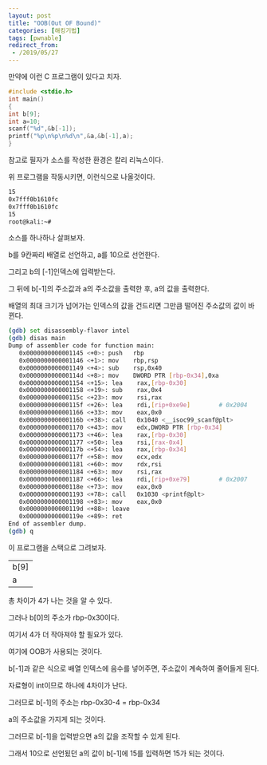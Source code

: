 ```yaml
---
layout: post
title: "OOB(Out OF Bound)"
categories: [해킹기법]
tags: [pwnable]
redirect_from:
 - /2019/05/27
---
```

만약에 이런 C 프로그램이 있다고 치자.


```c
#include <stdio.h>
int main() 
{ 
int b[9]; 
int a=10; 
scanf("%d",&b[-1]); 
printf("%p\n%p\n%d\n",&a,&b[-1],a); 
}
```


참고로 필자가 소스를 작성한 환경은 칼리 리눅스이다.

위 프로그램을 작동시키면, 이런식으로 나올것이다.


```bash
15 
0x7fff0b1610fc 
0x7fff0b1610fc 
15 
root@kali:~#
```


소스를 하나하나 살펴보자.

b를 9칸짜리 배열로 선언하고, a를 10으로 선언한다.

그리고 b의 [-1]인덱스에 입력받는다.

그 뒤에 b[-1]의 주소값과 a의 주소값을 출력한 후, a의 값을 출력한다.

배열의 최대 크기가 넘어가는 인덱스의 값을 건드리면 그만큼 떨어진 주소값의 값이 바뀐다.


```bash
(gdb) set disassembly-flavor intel 
(gdb) disas main 
Dump of assembler code for function main: 
   0x0000000000001145 <+0>: push   rbp 
   0x0000000000001146 <+1>: mov    rbp,rsp 
   0x0000000000001149 <+4>: sub    rsp,0x40 
   0x000000000000114d <+8>: mov    DWORD PTR [rbp-0x34],0xa 
   0x0000000000001154 <+15>: lea    rax,[rbp-0x30] 
   0x0000000000001158 <+19>: sub    rax,0x4 
   0x000000000000115c <+23>: mov    rsi,rax 
   0x000000000000115f <+26>: lea    rdi,[rip+0xe9e]        # 0x2004 
   0x0000000000001166 <+33>: mov    eax,0x0 
   0x000000000000116b <+38>: call   0x1040 <__isoc99_scanf@plt> 
   0x0000000000001170 <+43>: mov    edx,DWORD PTR [rbp-0x34] 
   0x0000000000001173 <+46>: lea    rax,[rbp-0x30] 
   0x0000000000001177 <+50>: lea    rsi,[rax-0x4] 
   0x000000000000117b <+54>: lea    rax,[rbp-0x34] 
   0x000000000000117f <+58>: mov    ecx,edx 
   0x0000000000001181 <+60>: mov    rdx,rsi 
   0x0000000000001184 <+63>: mov    rsi,rax 
   0x0000000000001187 <+66>: lea    rdi,[rip+0xe79]        # 0x2007 
   0x000000000000118e <+73>: mov    eax,0x0 
   0x0000000000001193 <+78>: call   0x1030 <printf@plt> 
   0x0000000000001198 <+83>: mov    eax,0x0 
   0x000000000000119d <+88>: leave   
   0x000000000000119e <+89>: ret     
End of assembler dump. 
(gdb) q
```


이 프로그램을 스택으로 그려보자.



|         |
|:--------|
| b[9] |rbp-0x30
|a| rbp-0x34





총 차이가 4가 나는 것을 알 수 있다.

그러나 b[0]의 주소가 rbp-0x30이다.

여기서 4가 더 작아져야 할 필요가 있다.

여기에 OOB가 사용되는 것이다.

b[-1]과 같은 식으로 배열 인덱스에 음수를 넣어주면, 주소값이 계속하여 줄어들게 된다.

자료형이 int이므로 하나에 4차이가 난다.

그러므로 b[-1]의 주소는 rbp-0x30-4 = rbp-0x34

a의 주소값을 가지게 되는 것이다.

그러므로 b[-1]을 입력받으면 a의 값을 조작할 수 있게 된다.

그래서 10으로 선언됬던 a의 값이 b[-1]에 15를 입력하면 15가 되는 것이다.